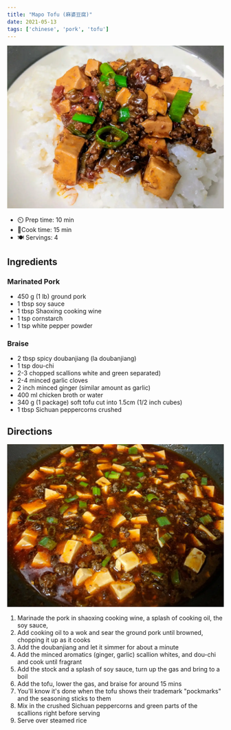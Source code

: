 ```yaml
---
title: "Mapo Tofu (麻婆豆腐)"
date: 2021-05-13
tags: ['chinese', 'pork', 'tofu']
---
```


![Mapo Tofu Over Rice](/recipes/pix/mapo-tofu-01.webp)

- ⏲️ Prep time: 10 min
- 🍳Cook time: 15 min
- 🍽️ Servings: 4

## Ingredients

### Marinated Pork

- 450 g (1 lb) ground pork
- 1 tbsp soy sauce
- 1 tbsp Shaoxing cooking wine
- 1 tsp cornstarch
- 1 tsp white pepper powder

### Braise

- 2 tbsp spicy doubanjiang (la doubanjiang)
- 1 tsp dou-chi
- 2-3 chopped scallions white and green separated)
- 2-4 minced garlic cloves
- 2 inch minced ginger (similar amount as garlic)
- 400 ml chicken broth or water
- 340 g (1 package) soft tofu cut into 1.5cm (1/2 inch cubes)
- 1 tbsp Sichuan peppercorns crushed

## Directions

![Mapo Tofu Simmering](/recipes/pix/mapo-tofu-02.webp)
1. Marinade the pork in shaoxing cooking wine, a splash of cooking oil, the soy sauce,
2. Add cooking oil to a wok and sear the ground pork until browned, chopping it up as it cooks
3. Add the doubanjiang and let it simmer for about a minute
4. Add the minced aromatics (ginger, garlic) scallion whites, and dou-chi and cook until fragrant
5. Add the stock and a splash of soy sauce, turn up the gas and bring to a boil
6. Add the tofu, lower the gas, and braise for around 15 mins
7. You'll know it's done when the tofu shows their trademark "pockmarks" and the seasoning sticks to them
8. Mix in the crushed Sichuan peppercorns and green parts of the scallions right before serving
9. Serve over steamed rice
